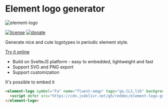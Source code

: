 # Element logo generator

![element-logo](https://user-images.githubusercontent.com/6597086/73524265-bc418a00-4447-11ea-9af9-7326654c7e74.png)

[![license](https://img.shields.io/github/license/reddec/element-logo-generator.svg)](https://github.com/reddec/element-logo-generator)
[![donate](https://img.shields.io/badge/help_by️-donate❤-ff69b4)](http://reddec.net/about/#donate)


Generate nice and cute logotypes in periodic element style. 

[Try it online](https://reddec.net/demo/element-logo-generator)

* Build on SvelteJS platform - easy to embedded, lightweight and fast
* Support SVG and PNG export
* Support customization 


It's possible to embed it

```html
<element-logo symbol="Fa" name="fluent-amqp" tags="go,CLI,lib" background="#400000" tile="#a02c2c">
  <script defer src="https://cdn.jsdelivr.net/gh/reddec/element-logo-generator@1/dist/element-logo.min.js"></script>
</element-logo>
```